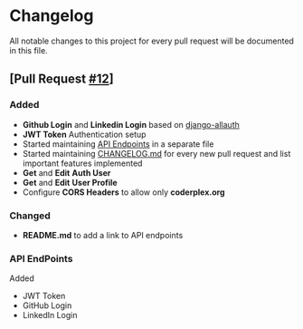 # Changelog

All notable changes to this project for every pull request will be documented in this file.

## [Pull Request [#12](https://github.com/coderplex/coderplex-backend/pull/12)]

### Added

* **Github Login** and **Linkedin Login** based on [django-allauth](https://django-allauth.readthedocs.io/en/latest/)
* **JWT Token** Authentication setup
* Started maintaining [API Endpoints](API.md) in a separate file
* Started maintaining [CHANGELOG.md](CHANGELOG.md) for every new pull request and list important features implemented
* **Get** and **Edit** **Auth User**
* **Get** and **Edit** **User Profile**
* Configure **CORS Headers** to allow only **coderplex.org**

### Changed

* **README.md** to add a link to API endpoints

### API EndPoints

Added

* JWT Token
* GitHub Login
* LinkedIn Login
